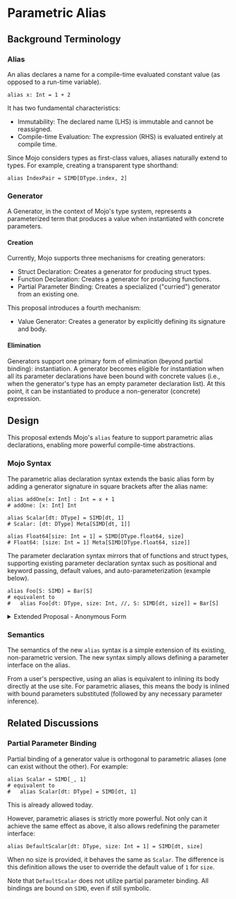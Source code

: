# Parametric Alias

## Background Terminology

### Alias

An alias declares a name for a compile-time evaluated constant value (as
opposed to a run-time variable).

```mojo
alias x: Int = 1 + 2
```

It has two fundamental characteristics:

- Immutability: The declared name (LHS) is immutable and cannot be reassigned.
- Compile-time Evaluation: The expression (RHS) is evaluated entirely at
compile time.

Since Mojo considers types as first-class values, aliases naturally extend to
types. For example, creating a transparent type shorthand:

```mojo
alias IndexPair = SIMD[DType.index, 2]
```

### Generator

A Generator, in the context of Mojo's type system, represents a parameterized
term that produces a value when instantiated with concrete parameters.

#### Creation

Currently, Mojo supports three mechanisms for creating generators:

- Struct Declaration: Creates a generator for producing struct types.
- Function Declaration: Creates a generator for producing functions.
- Partial Parameter Binding: Creates a specialized ("curried") generator from
an existing one.

This proposal introduces a fourth mechanism:

- Value Generator: Creates a generator by explicitly defining its signature and
body.

#### Elimination

Generators support one primary form of elimination (beyond partial binding):
instantiation. A generator becomes eligible for instantiation when all its
parameter declarations have been bound with concrete values (i.e., when the
generator's type has an empty parameter declaration list). At this point, it
can be instantiated to produce a non-generator (concrete) expression.

## Design

This proposal extends Mojo's `alias` feature to support parametric alias
declarations, enabling more powerful compile-time abstractions.

### Mojo Syntax

The parametric alias declaration syntax extends the basic alias form by adding
a generator signature in square brackets after the alias name:

```mojo
alias addOne[x: Int] : Int = x + 1
# addOne: [x: Int] Int

alias Scalar[dt: DType] = SIMD[dt, 1]
# Scalar: [dt: DType] Meta[SIMD[dt, 1]]

alias Float64[size: Int = 1] = SIMD[DType.float64, size]
# Float64: [size: Int = 1] Meta[SIMD[DType.float64, size]]
```

The parameter declaration syntax mirrors that of functions and struct types,
supporting existing parameter declaration syntax such as positional and keyword
passing, default values, and auto-parameterization (example below).

```mojo
alias Foo[S: SIMD] = Bar[S]
# equivalent to
#   alias Foo[dt: DType, size: Int, //, S: SIMD[dt, size]] = Bar[S]
```

<details>

<summary>Extended Proposal - Anonymous Form</summary>

A natural extension to parametric aliases is its inline form: anonymous value
generators. It works similarly to a lambda expression but operates in the
parameter domain:

```mojo
[x: Int] x + 1
# : [x: Int] Int
```

If we end up supporting this feature in the future, the exact syntax will be
decided then, potentially utilizing prefixes (e.g. "value", "gen").

</details>

### Semantics

The semantics of the new `alias` syntax is a simple extension of its existing,
non-parametric version. The new syntax simply allows defining a parameter
interface on the alias.

From a user's perspective, using an alias is equivalent to inlining its body
directly at the use site. For parametric aliases, this means the body is
inlined with bound parameters substituted (followed by any necessary parameter
inference).

## Related Discussions

### Partial Parameter Binding

Partial binding of a generator value is orthogonal to parametric aliases (one
can exist without the other). For example:

```mojo
alias Scalar = SIMD[_, 1]
# equivalent to
#   alias Scalar[dt: DType] = SIMD[dt, 1]
```

This is already allowed today.

However, parametric aliases is strictly more powerful. Not only can it achieve
the same effect as above, it also allows redefining the parameter interface:

```mojo
alias DefaultScalar[dt: DType, size: Int = 1] = SIMD[dt, size]
```

When no size is provided, it behaves the same as `Scalar`. The difference is
this definition allows the user to override the default value of `1` for `size`.

Note that `DefaultScalar` does not utilize partial parameter binding. All
bindings are bound on `SIMD`, even if still symbolic.

